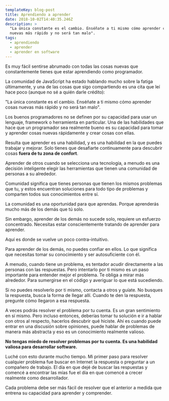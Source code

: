 ```yaml
---
templateKey: blog-post
title: Aprendiendo a aprender
date: 2018-10-02T14:40:35.246Z
description: >
  "La única constante es el cambio. Enséñate a ti mismo cómo aprender cosas
  nuevas más rápido y no será tan malo".
tags:
  - aprendiendo
  - aprender
  - aprender en software
---
```

Es muy fácil sentirse abrumado con todas las cosas nuevas que constantemente tienes que estar aprendiendo como programador.

La comunidad de JavaScript ha estado hablando mucho sobre la fatiga últimamente, y una de las cosas que sigo compartiendo es una cita que leí hace poco (aunque no sé a quién darle crédito):

"La única constante es el cambio. Enséñate a ti mismo cómo aprender cosas nuevas más rápido y no será tan malo".

Los buenos programadores no se definen por su capacidad para usar un lenguaje, framework o herramienta en particular. Una de las habilidades que hace que un programador sea realmente bueno es su capacidad para tomar y aprender cosas nuevas rápidamente y crear cosas con ellas.

Resulta que aprender es una habilidad, y es una habilidad en la que puedes trabajar y mejorar. Solo tienes que desafiarte continuamente para descubrir cosas **fuera de tu zona de confort**.

Aprender de otros cuando se selecciona una tecnología, a menudo es una decisión inteligente elegir las herramientas que tienen una comunidad de personas a su alrededor.

Comunidad significa que tienes personas que tienen los mismos problemas que tu,  y estos encuentran soluciones para todo tipo de problemas y comparten todos sus conocimientos entre sí.

La comunidad es una oportunidad para que aprendas. Porque aprenderás mucho más de los demás que tú solo.

Sin embargo, aprender de los demás no sucede solo, requiere un esfuerzo concentrado. Necesitas estar conscientemente tratando de aprender para aprender.

Aquí es donde se vuelve un poco contra-intuitivo.

Para aprender de los demás, no puedes confiar en ellos. Lo que significa que necesitas tomar su conocimiento y ser autosuficiente con él.

A menudo, cuando tiene un problema, es tentador acudir directamente a las personas con las respuestas. Pero intentarlo por ti mismo es un paso importante para entender mejor el problema. Te obliga a mirar más alrededor. Para sumergirse en el código y averiguar lo que está sucediendo.

Si no puedes resolverlo por ti mismo, contacta a otros y guíate. No busques la respuesta, busca la forma de llegar allí. Cuando te den la respuesta, pregunte cómo llegaron a esa respuesta.

A veces podrás resolver el problema por tu cuenta. Es un gran sentimiento en sí mismo. Pero incluso entonces, deberías tomar tu solución e ir a hablar con otros al respecto, hacerlos descubrir qué hiciste. Ahí es cuando puede entrar en una discusión sobre opiniones, puede hablar de problemas de manera más abstracta y eso es un conocimiento realmente valioso.

**No tengas miedo de resolver problemas por tu cuenta. Es una habilidad valiosa para desarrollar software.**

Luché con esto durante mucho tiempo. Mi primer paso para resolver cualquier problema fue buscar en Internet la respuesta o preguntar a un compañero de trabajo.  El día en que dejé de buscar las respuestas y comencé a encontrar las mías fue el día en que comencé a crecer realmente como desarrollador.

Cada problema debe ser más fácil de resolver que el anterior a medida que entrena su capacidad para aprender y comprender.
